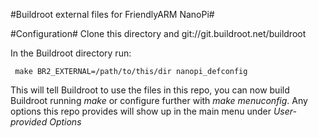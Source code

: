 #Buildroot external files for FriendlyARM NanoPi#

#Configuration#
Clone this directory and git://git.buildroot.net/buildroot

In the Buildroot directory run:

     make BR2_EXTERNAL=/path/to/this/dir nanopi_defconfig

This will tell Buildroot to use the files in this repo, you can now build Buildroot running _make_ or configure further with _make menuconfig_. Any options this repo provides will show up in the main menu under _User-provided Options_
